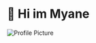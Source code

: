 # 👋 Hi im Myane

![Profile Picture](https://i.pinimg.com/736x/c5/c5/13/c5c513e7076a6cc3a79290b88b30464a.jpg)

